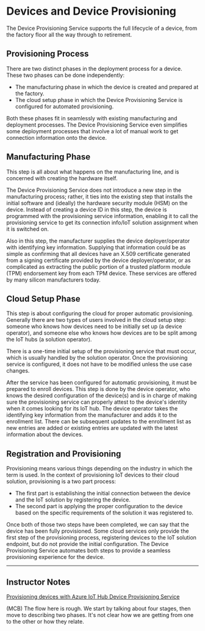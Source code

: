 # Devices and Device Provisioning

The Device Provisioning Service supports the full lifecycle of a device, from the factory floor all the way through to retirement.

## Provisioning Process

There are two distinct phases in the deployment process for a device. These two phases can be done independently:

* The manufacturing phase in which the device is created and prepared at the factory.
* The cloud setup phase in which the Device Provisioning Service is configured for automated provisioning.

Both these phases fit in seamlessly with existing manufacturing and deployment processes. The Device Provisioning Service even simplifies some deployment processes that involve a lot of manual work to get connection information onto the device.

## Manufacturing Phase

This step is all about what happens on the manufacturing line, and is concerned with creating the hardware itself.

The Device Provisioning Service does not introduce a new step in the manufacturing process; rather, it ties into the existing step that installs the initial software and (ideally) the hardware security module (HSM) on the device. Instead of creating a device ID in this step, the device is programmed with the provisioning service information, enabling it to call the provisioning service to get its connection info/IoT solution assignment when it is switched on.

Also in this step, the manufacturer supplies the device deployer/operator with identifying key information. Supplying that information could be as simple as confirming that all devices have an X.509 certificate generated from a signing certificate provided by the device deployer/operator, or as complicated as extracting the public portion of a trusted platform module (TPM) endorsement key from each TPM device. These services are offered by many silicon manufacturers today.

## Cloud Setup Phase

This step is about configuring the cloud for proper automatic provisioning. Generally there are two types of users involved in the cloud setup step: someone who knows how devices need to be initially set up (a device operator), and someone else who knows how devices are to be split among the IoT hubs (a solution operator).

There is a one-time initial setup of the provisioning service that must occur, which is usually handled by the solution operator. Once the provisioning service is configured, it does not have to be modified unless the use case changes.

After the service has been configured for automatic provisioning, it must be prepared to enroll devices. This step is done by the device operator, who knows the desired configuration of the device(s) and is in charge of making sure the provisioning service can properly attest to the device's identity when it comes looking for its IoT hub. The device operator takes the identifying key information from the manufacturer and adds it to the enrollment list. There can be subsequent updates to the enrollment list as new entries are added or existing entries are updated with the latest information about the devices.

## Registration and Provisioning

Provisioning means various things depending on the industry in which the term is used. In the context of provisioning IoT devices to their cloud solution, provisioning is a two part process:

* The first part is establishing the initial connection between the device and the IoT solution by registering the device.
* The second part is applying the proper configuration to the device based on the specific requirements of the solution it was registered to.

Once both of those two steps have been completed, we can say that the device has been fully provisioned. Some cloud services only provide the first step of the provisioning process, registering devices to the IoT solution endpoint, but do not provide the initial configuration. The Device Provisioning Service automates both steps to provide a seamless provisioning experience for the device.

----

## Instructor Notes

[Provisioning devices with Azure IoT Hub Device Provisioning Service](https://docs.microsoft.com/en-us/azure/iot-dps/about-iot-dps)

(MCB) The flow here is rough.  We start by talking about four stages, then move to describing two phases.  It's not clear how we are getting from one to the other or how they relate.
